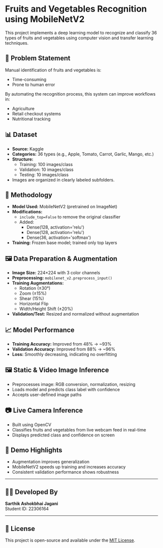 # Fruits and Vegetables Recognition using MobileNetV2

This project implements a deep learning model to recognize and classify 36 types of fruits and vegetables using computer vision and transfer learning techniques.

## 🧠 Problem Statement

Manual identification of fruits and vegetables is:

- Time-consuming  
- Prone to human error

By automating the recognition process, this system can improve workflows in:

- Agriculture  
- Retail checkout systems  
- Nutritional tracking  

## 📊 Dataset

- **Source:** Kaggle
- **Categories:** 36 types (e.g., Apple, Tomato, Carrot, Garlic, Mango, etc.)
- **Structure:**
  - Training: 100 images/class
  - Validation: 10 images/class
  - Testing: 10 images/class
- Images are organized in clearly labeled subfolders.

## 🧪 Methodology

- **Model Used:** MobileNetV2 (pretrained on ImageNet)
- **Modifications:**
  - `include_top=False` to remove the original classifier
  - Added:
    - Dense(128, activation='relu')
    - Dense(128, activation='relu')
    - Dense(36, activation='softmax')
- **Training:** Frozen base model; trained only top layers

## 🖼️ Data Preparation & Augmentation

- **Image Size:** 224×224 with 3 color channels
- **Preprocessing:** `mobilenet_v2.preprocess_input()`
- **Training Augmentations:**
  - Rotation (±30°)
  - Zoom (±15%)
  - Shear (15%)
  - Horizontal Flip
  - Width/Height Shift (±20%)
- **Validation/Test:** Resized and normalized without augmentation

## 📈 Model Performance

- **Training Accuracy:** Improved from 48% → ~93%
- **Validation Accuracy:** Improved from 88% → ~96%
- **Loss:** Smoothly decreasing, indicating no overfitting

## 🖼️ Static & Video Image Inference

- Preprocesses image: RGB conversion, normalization, resizing
- Loads model and predicts class label with confidence
- Accepts user-defined image paths

## 📷 Live Camera Inference

- Built using OpenCV
- Classifies fruits and vegetables from live webcam feed in real-time
- Displays predicted class and confidence on screen

## 🎥 Demo Highlights

- Augmentation improves generalization
- MobileNetV2 speeds up training and increases accuracy
- Consistent validation performance shows robustness

---

## 👨‍💻 Developed By

**Sarthik Ashokbhai Jagani**  
Student ID: 22306164  

---

## 📄 License

This project is open-source and available under the [MIT License](LICENSE).
